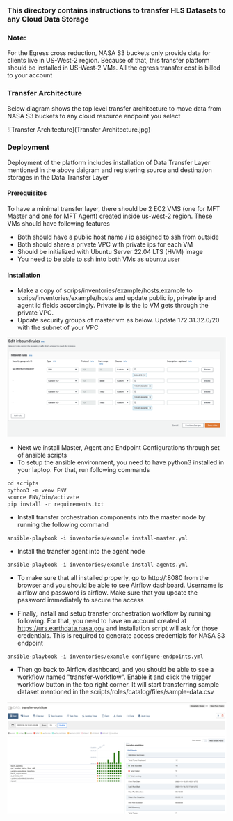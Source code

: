 ### This directory contains instructions to transfer HLS Datasets to any Cloud Data Storage

### Note: 
For the Egress cross reduction, NASA S3 buckets only provide data for clients live in US-West-2 region. Because of that, this transfer platform should be installed in US-West-2 VMs. All the egress transfer cost is billed to your account

### Transfer Architecture
Below diagram shows the top level transfer architecture to move data from NASA S3 buckets to any cloud resource endpoint you select

![Transfer Architecture](Transfer Architecture.jpg)

### Deployment

Deployment of the platform includes installation of Data Transfer Layer mentioned in the above daigram and registering source and destination storages in the Data Transfer Layer

#### Prerequisites

To have a minimal transfer layer, there should be 2 EC2 VMS (one for MFT Master and one for MFT Agent) created inside us-west-2 region. These VMs should have following features
* Both should have a public host name / ip assigned to ssh from outside
* Both should share a private VPC with private ips for each VM
* Should be initialized with Ubuntu Server 22.04 LTS (HVM) image
* You need to be able to ssh into both VMs as ubuntu user

#### Installation

* Make a copy of scrips/inventories/example/hosts.example to scrips/inventories/example/hosts and update public ip, private ip and agent id fields accordingly. Private ip is the ip VM gets through the private VPC. 
* Update security groups of master vm as below. Update 172.31.32.0/20 with the subnet of your VPC

![Security Groups](security-groups.png)

* Next we install Master, Agent and Endpoint Configurations through set of ansible scripts
* To setup the ansible environment, you need to have python3 installed in your laptop. For that, run following commands

```
cd scripts
python3 -m venv ENV
source ENV/bin/activate
pip install -r requirements.txt
```

* Install transfer orchestration components into the master node by running the following command

```
ansible-playbook -i inventories/example install-master.yml
```

* Install the transfer agent into the agent node
```
ansible-playbook -i inventories/example install-agents.yml
```
* To make sure that all installed properly, go to http://<master-public-ip>:8080 from the browser and you should be able to see Airflow dashboard. Username is airflow and password is airflow. Make sure that you update the password immediately to secure the access

* Finally, install and setup transfer orchestration workflow by running following. For that, you need to have an account created at https://urs.earthdata.nasa.gov and installation script will ask for those credentials. This is required to generate access credentials for NASA S3 endpoint
```
ansible-playbook -i inventories/example configure-endpoints.yml
```

* Then go back to Airflow dashboard, and you should be able to see a workflow named "transfer-workflow". Enable it and click the trigger workflow button in the top right corner. It will start transferring sample dataset mentioned in the scripts/roles/catalog/files/sample-data.csv

![Transfer Workflow](transfer-workflow.png)
